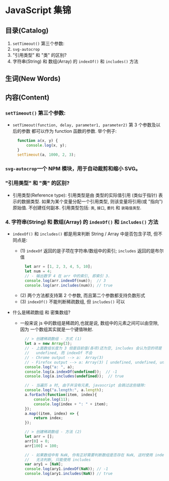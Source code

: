 # JavaScript 集锦


## 目录(Catalog)
1. `setTimeout()` 第三个参数:
2. `svg-autocrop`
3. "引用类型" 和 "类" 的区别?
4. 字符串(String) 和 数组(Array) 的 `indexOf()` 和 `includes()` 方法


## 生词(New Words)



## 内容(Content)
### `setTimeout()` 第三个参数:
- `setTimeout(function, delay, parameter1, parameter2)` 第 3 个参数及以后的参数
  都可以作为 function 函数的参数. 举个例子:
  ```javascript
    function a(x, y) {
        console.log(x, y);
    }
    setTimeout(a, 1000, 2, 3);
  ```

### `svg-autocrop`一个 NPM 模块，用于自动裁剪和缩小 SVG。 


### "引用类型" 和 "类" 的区别?
- 引用类型(Reference type): 引用类型是由 类型的实际值引用 (类似于指针)
  表示的数据类型. 如果为某个变量分配一个引用类型, 则该变量将引用(或 "指向") 原始值. 
  不创建任何副本. 引用类型包括: `类`, `接口`, `委托` 和 `装箱值类型`.

### 4. 字符串(String) 和 数组(Array) 的 `indexOf()` 和 `includes()` 方法
- `indexOf()` 和 `includes()` 都是用来判断 String / Array 中是否包含子项,
  但不同点是:
    + (1) `indexOf` 返回的是子项在字符串/数组中的索引; `includes` 返回的是布尔值
      ```js
        let arr = [1, 2, 3, 4, 5, 10];
        let num = 4;
        // - 输出数字 4 在 arr 中的索引, 即索引 3.
        console.log(arr.indexOf(num));  // 3
        console.log(arr.includes(num)); // true
      ```
    + (2) 两个方法都支持第 2 个参数, 而且第二个参数都支持负数形式
    + (3) `indexOf()` 不能判断稀疏数组, 但 `includes()` 可以

- 什么是稀疏数组 和 密集数组?
    + 一般来说 js 中的数组是稀疏的,也就是说, 数组中的元素之间可以由空隙, 因为
      一个数组其实就是一个键值映射. 
      ```js
        // > 创建稀疏数组 - 方式 (1)
        let a = new Array(3);
        // - 上面数组长度为 3 但是目前值(各项)还为空, includes 会认为空的项是 
        //   undefined, 而 indexOf 不会
        // - Chrome output --> a:  Array(3)
        // - Firefox output --> a: Array(3) [ undefined, undefined, undefined ]
        console.log("a: ", a);
        console.log(a.indexOf(undefined));  // -1
        console.log(a.includes(undefined));  // true

        // - 当遍历 a 时, 由于并没有元素, javascript 会跳过这些缝隙:
        console.log("a.length:", a.length);
        a.forEach(function(item, index){
            console.log(11);
            console.log(index + ": " + item);
        });
        a.map((item, index) => {
            return index;
        });

        // > 创建稀疏数组 - 方法 (2)
        let arr = [];
        arr[0] = 0;
        arr[100] = 100;

        // - 如果数组中有 NaN, 你有正好需要判断数组是否存在 NaN, 这时使用 indexOf 
        //   无法判断, 只能使用 includes
        var ary1 = [NaN];
        console.log(ary1.indexOf(NaN)); // -1
        console.log(ary1.includes(NaN)) // true
      ```
                